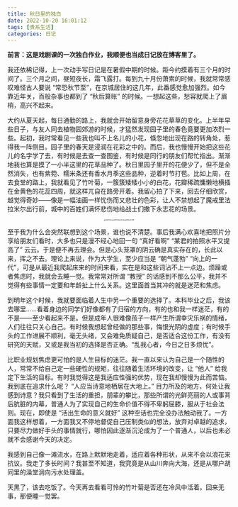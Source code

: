 ```yaml
---
title: 秋日里的独白
date: 2022-10-20 16:01:12
tags: [贵系生活]
categories: 日记
---
```


**前言：这是戏剧课的一次独白作业，我顺便也当成日记放在博客里了。**

我还依稀记得，上一次动手写日记是在暑假中期的时候。距今约摸着有三个月的时间了。三个月之间，昼短夜长，霜飞露打。每到九十月份萧索的时候，我就常常感叹难怪古人要说 “常恐秋节至”，在京城居住的这几年，此番感觉愈加强烈。如今靠近年关，百般杂事也都到了 “秋后算账” 的时候。一想起这些，愁容就爬上了眉梢，高兴不起来。

大约从夏天起，每日通勤的路上，我就会开始留意身旁花花草草的变化。上半年早些日子，与友人同去植物园郊游的时候，才猛然发现园子里的春色竟要更加浓烈一些。起初，我时常看见一些我也叫不上名儿的小花，倏忽地出现在路的转角处，惹得我一阵侧目。园子里的春天是浸润在花彩之中的。而后，我也慢慢开始把这些花儿的名字学了去，有时候是去查一查图鉴，有时候是同行的朋友们帮忙指出。渐渐地我也算是摸了一小半这里的花草品种了。秋日里园子里开的花便少了，但不是全然消失，也有紫菀、糯米条还有香水月季这些品种，逆着时节打苞。比如上周，在去食堂的路上，我就看见了竹叶菊，一簇簇矮矮小小的白花，花瓣稀疏慵懒地横插在金黄色的花蕊四周，就这样兀自在路旁开着。我留心拍了下来，回去仔细欣赏，越觉得奇妙——像是一幅油画一样忧伤而又悲壮的色彩，让人不禁想起了魔戒里法拉米尔出行前，城中的百姓们满怀悲伤地给战士们撒下永志花的场景。

<center><img src="C:\Users\19749\AppData\Local\Temp\WeChat Files\9d570bdca901626c353dba8582e0138.jpg" alt="9d570bdca901626c353dba8582e0138" style="zoom: 25%;" /></center>

至于我为什么会突然联想到这个场景，谁也说不清楚。事后我满心欢喜地把照片分享给朋友们看时，大多也只是漫不经心地回一句 “真好看啊” “某君的拍照水平又提高了” 云云。于是便不再去理会。但是心头笼罩的阴云确是真实存在的，长此以来，挥之不去。理论上来说，作为大学生，至少应当是 “朝气蓬勃” “向上的一代”，可是从最近我爬起床来的时间来看，实在是和这些词沾不上一点边。烦躁或者焦虑时，我就会去睡一觉。我常常对所谓 “教授” 的话感到不那么公平，我并不觉得有些事情一定要和年龄扯上什么关系。这里面首当其冲的就是迷茫和焦虑。

到明年这个时候，我就要面临着人生中另一个重要的选择了。本科毕业之后，我该去哪里……看着身边的同学们好像都有了归宿的方向，有的也和我一样迷茫，有的不是——至少看起来不是。但是成年人很难像孩子一样产生所谓幸灾乐祸的情绪，人们往往只关心自己。有时候我想起曾经做的那些事，悔恨光阴的虚度；有时候手头的工作进展不顺利，毫无头绪，又会难免质疑自己，是否适合这份工作，有没有研究的天赋，又或是我当初的选择是否正确。“乱我心者，今日之日多烦忧”。

比职业规划焦虑更可怕的是人生目标的迷茫。我一直以来认为自己是一个随性的人，常常不给自己定一些硬性的规矩，往往随着生活环境的改变，让 “他人” 给我定下生活的目标。有时我觉得这是我适应性强的优势，现在我却慢慢为此而苦恼。我到底在追求什么呢？ “人应当诗意地栖居在大地上。” 目力所及的地方，何处让我感到诗意？我只看到了生活的重担，朋辈的攀比，那些所谓的光鲜亮丽的人或事背后肮脏的内幕，普通人为了实现自己的生命价值不得不卑躬屈膝，服从于社会法则。现在，即使是 “活出生命的意义就好” 这种空话也完全没办法触动我了。一方面我这样想着，一方面我又不停地督促自己压制类似的想法，放弃对卓越的追求，只要尽力做好手头的事情就行，哪怕因此逐渐沉沦成为了一个普通人，以后也未必就不会感谢今天的决定。

我感到自己像一滩流水，在路上默默地走着，适应着各种形状，从来不会以浪花来抗议。我走了多长时间？我甚至不知道，我究竟是从山川奔向大海，还是从哪户胡同里的澡堂淌向污水处理盖。

天黑了，该去吃饭了。今天再去看看可怜的竹叶菊是否还在冷风中活着。回来无事，那便睡一觉罢。
